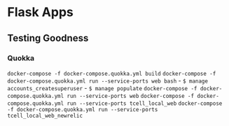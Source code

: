 # Flask Apps

## Testing Goodness

### Quokka

`docker-compose -f docker-compose.quokka.yml build`
`docker-compose -f docker-compose.quokka.yml run --service-ports web bash`
    - `$ manage accounts_createsuperuser`
    - `$ manage populate`
`docker-compose -f docker-compose.quokka.yml run --service-ports web`
`docker-compose -f docker-compose.quokka.yml run --service-ports tcell_local_web`
`docker-compose -f docker-compose.quokka.yml run --service-ports tcell_local_web_newrelic`
